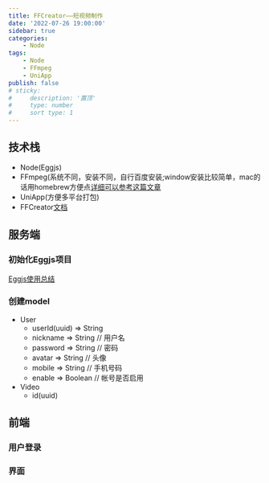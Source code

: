 ```yaml
---
title: FFCreator——短视频制作
date: '2022-07-26 19:00:00'
sidebar: true
categories:
    - Node
tags:
    - Node
    - FFmpeg
    - UniApp
publish: false
# sticky:
#     description: '置顶'
#     type: number
#     sort type: 1
---
```


## 技术栈
+ Node(Eggjs)
+ FFmpeg(系统不同，安装不同，自行百度安装;window安装比较简单，mac的话用homebrew方便点[详细可以参考这篇文章](https://juejin.cn/post/7005112278706028551#heading-3)
+ UniApp(方便多平台打包)
+ FFCreator[文档](https://tnfe.github.io/FFCreator/#/guide/lite)

## 服务端

### 初始化Eggjs项目
[Eggjs使用总结](./egg.md)

### 创建model
+ User
    + userId(uuid) => String
    + nickname => String // 用户名
    + password => String // 密码
    + avatar => String // 头像
    + mobile => String // 手机号码
    + enable => Boolean // 帐号是否启用
+ Video
    + id(uuid)
### 

## 前端
### 用户登录
### 界面
